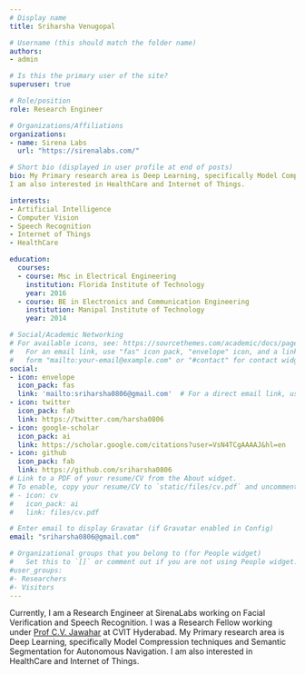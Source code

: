 ```yaml
---
# Display name
title: Sriharsha Venugopal

# Username (this should match the folder name)
authors:
- admin

# Is this the primary user of the site?
superuser: true

# Role/position
role: Research Engineer

# Organizations/Affiliations
organizations:
- name: Sirena Labs
  url: "https://sirenalabs.com/"

# Short bio (displayed in user profile at end of posts)
bio: My Primary research area is Deep Learning, specifically Model Compression techniques and Semantic Segmentation for Autonomous Navigation.
I am also interested in HealthCare and Internet of Things. 

interests:
- Artificial Intelligence
- Computer Vision
- Speech Recognition
- Internet of Things
- HealthCare

education:
  courses:
  - course: Msc in Electrical Engineering
    institution: Florida Institute of Technology
    year: 2016
  - course: BE in Electronics and Communication Engineering
    institution: Manipal Institute of Technology
    year: 2014

# Social/Academic Networking
# For available icons, see: https://sourcethemes.com/academic/docs/page-builder/#icons
#   For an email link, use "fas" icon pack, "envelope" icon, and a link in the
#   form "mailto:your-email@example.com" or "#contact" for contact widget.
social:
- icon: envelope
  icon_pack: fas
  link: 'mailto:sriharsha0806@gmail.com'  # For a direct email link, use "mailto:test@example.org".
- icon: twitter
  icon_pack: fab
  link: https://twitter.com/harsha0806
- icon: google-scholar
  icon_pack: ai
  link: https://scholar.google.com/citations?user=VsN4TCgAAAAJ&hl=en
- icon: github
  icon_pack: fab
  link: https://github.com/sriharsha0806
# Link to a PDF of your resume/CV from the About widget.
# To enable, copy your resume/CV to `static/files/cv.pdf` and uncomment the lines below.
# - icon: cv
#   icon_pack: ai
#   link: files/cv.pdf

# Enter email to display Gravatar (if Gravatar enabled in Config)
email: "sriharsha0806@gmail.com"

# Organizational groups that you belong to (for People widget)
#   Set this to `[]` or comment out if you are not using People widget.
#user_groups:
#- Researchers
#- Visitors
---
```


Currently, I am a Research Engineer at SirenaLabs working on Facial Verification and Speech Recognition. I was a Research Fellow working under [Prof C.V. Jawahar](https://faculty.iiit.ac.in/~jawahar/) at CVIT Hyderabad. My Primary research area is Deep Learning, specifically Model Compression techniques and Semantic Segmentation for Autonomous Navigation. I am also interested in HealthCare and Internet of Things. 
